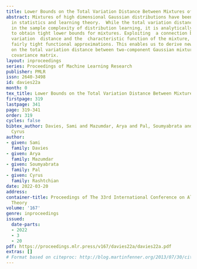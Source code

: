 ```yaml
---
title: Lower Bounds on the Total Variation Distance Between Mixtures of Two Gaussians
abstract: Mixtures of high dimensional Gaussian distributions have been studied extensively
  in statistics and learning theory.  While the total variation distance appears naturally
  in the sample complexity of distribution learning, it is analytically difficult
  to obtain tight lower bounds for mixtures. Exploiting  a connection between total
  variation  distance and the  characteristic function of the mixture, we provide
  fairly tight functional approximations. This enables us to derive new lower bounds
  on the total variation distance between two-component Gaussian mixtures with a shared
  covariance matrix.
layout: inproceedings
series: Proceedings of Machine Learning Research
publisher: PMLR
issn: 2640-3498
id: davies22a
month: 0
tex_title: Lower Bounds on the Total Variation Distance Between Mixtures of Two Gaussians
firstpage: 319
lastpage: 341
page: 319-341
order: 319
cycles: false
bibtex_author: Davies, Sami and Mazumdar, Arya and Pal, Soumyabrata and Rashtchian,
  Cyrus
author:
- given: Sami
  family: Davies
- given: Arya
  family: Mazumdar
- given: Soumyabrata
  family: Pal
- given: Cyrus
  family: Rashtchian
date: 2022-03-20
address:
container-title: Proceedings of The 33rd International Conference on Algorithmic Learning
  Theory
volume: '167'
genre: inproceedings
issued:
  date-parts:
  - 2022
  - 3
  - 20
pdf: https://proceedings.mlr.press/v167/davies22a/davies22a.pdf
extras: []
# Format based on citeproc: http://blog.martinfenner.org/2013/07/30/citeproc-yaml-for-bibliographies/
---
```

